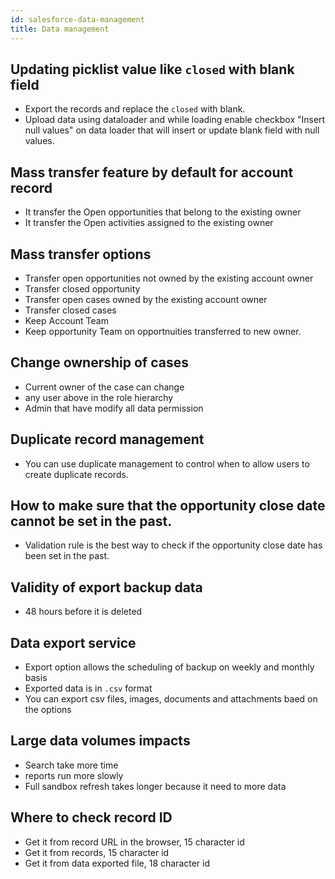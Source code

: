```yaml
---
id: salesforce-data-management
title: Data management
---
```


## Updating picklist value like `closed` with blank field
- Export the records and replace the `closed` with blank.
- Upload data using dataloader and while loading enable checkbox "Insert null values" on data loader that will insert or update blank field with null values.

## Mass transfer feature by default for account record
- It transfer the Open opportunities that belong to the existing owner
- It transfer the Open activities assigned to the existing owner

## Mass transfer options
- Transfer open opportunities not owned by the existing account owner
- Transfer closed opportunity 
- Transfer open cases owned by the existing account owner
- Transfer closed cases
- Keep Account Team
- Keep opportunity Team on opportnuities transferred to new owner.

## Change ownership of cases
- Current owner of the case can change
- any user above in the role hierarchy
- Admin that have modify all data permission

## Duplicate record management
- You can use duplicate management to control when to allow users to create duplicate records.

## How to make sure that the opportunity close date cannot be set in the past.
- Validation rule is the best way to check if the opportunity close date has been set in the past.

## Validity of export backup data
- 48 hours before it is deleted

## Data export service
- Export option allows the scheduling of backup  on weekly and monthly basis
- Exported data is in `.csv` format
- You can export csv files, images, documents and attachments baed on the options

## Large data volumes impacts
- Search take more time
- reports run more slowly
- Full sandbox refresh takes longer because it need to more data

## Where to check record ID
- Get it from record URL in the browser, 15 character id
- Get it from records, 15 character id
- Get it from data exported file, 18 character id